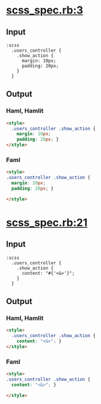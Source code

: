 # [scss\_spec.rb:3](https://github.com/k0kubun/hamlit/blob/master/spec/hamlit/filters/scss_spec.rb#L3)
## Input
```haml
:scss
  .users_controller {
    .show_action {
      margin: 10px;
      padding: 20px;
    }
  }

```

## Output
### Haml, Hamlit
```html
<style>
  .users_controller .show_action {
    margin: 10px;
    padding: 20px; }
</style>

```

### Faml
```html
<style>
.users_controller .show_action {
  margin: 10px;
  padding: 20px; }

</style>

```


# [scss\_spec.rb:21](https://github.com/k0kubun/hamlit/blob/master/spec/hamlit/filters/scss_spec.rb#L21)
## Input
```haml
:scss
  .users_controller {
    .show_action {
      content: "#{'<&>'}";
    }
  }

```

## Output
### Haml, Hamlit
```html
<style>
  .users_controller .show_action {
    content: "<&>"; }
</style>

```

### Faml
```html
<style>
.users_controller .show_action {
  content: "<&>"; }

</style>

```

